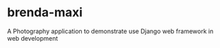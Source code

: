 # brenda-maxi

A Photography application to demonstrate use Django web framework in web development
